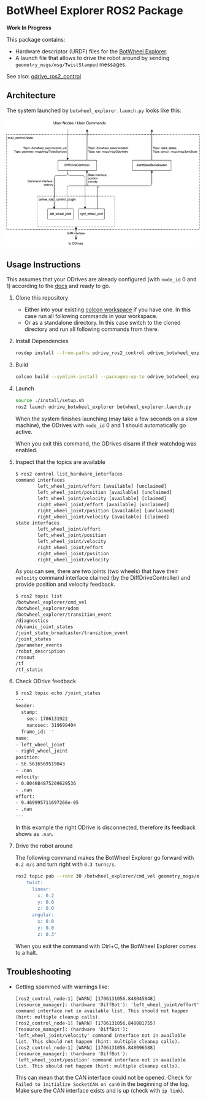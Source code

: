 
# BotWheel Explorer ROS2 Package

**Work In Progress**

This package contains:

- Hardware descriptor (URDF) files for the [BotWheel Explorer](https://odriverobotics.com/shop/botwheel-explorer).
- A launch file that allows to drive the robot around by sending `geometry_msgs/msg/TwistStamped` messages.

See also: [odrive_ros2_control](../odrive_ros2_control/README.md)

## Architecture

The system launched by `botwheel_explorer.launch.py` looks like this:

![Structure](structure.png)


## Usage Instructions

This assumes that your ODrives are already configured (with `node_id` 0 and 1) according to the [docs](https://docs.odriverobotics.com/v/latest/guides/botwheel-explorer.html) and ready to go.

1. Clone this repository
   - Either into your existing [colcon workspace](https://colcon.readthedocs.io/en/released/user/what-is-a-workspace.html) if you have one. In this case run all following commands in your workspace.
   - Or as a standalone directory. In this case switch to the cloned directory and run all following commands from there.

1. Install Dependencies

   ```bash
   rosdep install --from-paths odrive_ros2_control odrive_botwheel_explorer -y --ignore-src
   ```

1. Build

   ```bash
   colcon build --symlink-install --packages-up-to odrive_botwheel_explorer
   ```

1. Launch

   ```bash
   source ./install/setup.sh
   ros2 launch odrive_botwheel_explorer botwheel_explorer.launch.py
   ```

   When the system finishes launching (may take a few seconds on a slow machine), the ODrives with `node_id` 0 and 1 should automatically go active.

   When you exit this command, the ODrives disarm if their watchdog was enabled.

1. Inspect that the topics are available

   ```
   $ ros2 control list_hardware_interfaces
   command interfaces
           left_wheel_joint/effort [available] [unclaimed]
           left_wheel_joint/position [available] [unclaimed]
           left_wheel_joint/velocity [available] [claimed]
           right_wheel_joint/effort [available] [unclaimed]
           right_wheel_joint/position [available] [unclaimed]
           right_wheel_joint/velocity [available] [claimed]
   state interfaces
           left_wheel_joint/effort
           left_wheel_joint/position
           left_wheel_joint/velocity
           right_wheel_joint/effort
           right_wheel_joint/position
           right_wheel_joint/velocity
   ```

   As you can see, there are two joints (two wheels) that have their `velocity` command interface claimed (by the DiffDriveController) and provide position and velocity feedback.

   ```
   $ ros2 topic list
   /botwheel_explorer/cmd_vel
   /botwheel_explorer/odom
   /botwheel_explorer/transition_event
   /diagnostics
   /dynamic_joint_states
   /joint_state_broadcaster/transition_event
   /joint_states
   /parameter_events
   /robot_description
   /rosout
   /tf
   /tf_static
   ```

1. Check ODrive feedback

   ```bash
   $ ros2 topic echo /joint_states
   ---
   header:
     stamp:
       sec: 1706131922
       nanosec: 319699404
     frame_id: ''
   name:
   - left_wheel_joint
   - right_wheel_joint
   position:
   - 56.5616569519043
   - .nan
   velocity:
   - 0.004984875209629536
   - .nan
   effort:
   - 9.469995711697266e-05
   - .nan
   ---
   ```

   In this example the right ODrive is disconnected, therefore its feedback shows as `.nan`.

1. Drive the robot around

   The following command makes the BotWheel Explorer go forward with `0.2 m/s` and turn right with `0.3 turns/s`.

   ```bash
   ros2 topic pub --rate 30 /botwheel_explorer/cmd_vel geometry_msgs/msg/TwistStamped "
       twist:
         linear:
           x: 0.2
           y: 0.0
           z: 0.0
         angular:
           x: 0.0
           y: 0.0
           z: 0.3"
   ```

   When you exit the command with Ctrl+C, the BotWheel Explorer comes to a halt.

## Troubleshooting

- Getting spammed with warnings like:

   ```
   [ros2_control_node-1] [WARN] [1706131056.848045848] [resource_manager]: (hardware 'DiffBot'): 'left_wheel_joint/effort' command interface not in available list. This should not happen (hint: multiple cleanup calls).
   [ros2_control_node-1] [WARN] [1706131056.848081755] [resource_manager]: (hardware 'DiffBot'): 'left_wheel_joint/velocity' command interface not in available list. This should not happen (hint: multiple cleanup calls).
   [ros2_control_node-1] [WARN] [1706131056.848096588] [resource_manager]: (hardware 'DiffBot'): 'left_wheel_joint/position' command interface not in available list. This should not happen (hint: multiple cleanup calls).
   ```

   This can mean that the CAN interface could not be opened. Check for `Failed to initialize SocketCAN on can0` in the beginning of the log.
   Make sure the CAN interface exists and is up (check with `ip link`).
